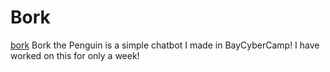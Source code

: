 # Bork
[bork](Bork_The_Pengin.png)
Bork the Penguin is a simple chatbot I made in BayCyberCamp!
I have worked on this for only a week!
